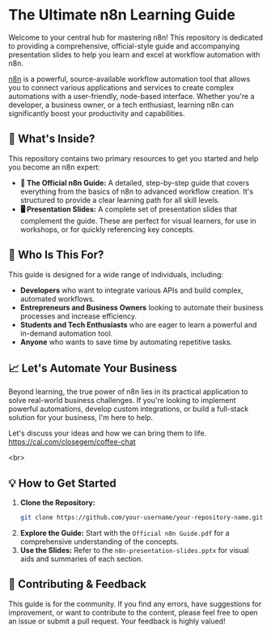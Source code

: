 # The Ultimate n8n Learning Guide

Welcome to your central hub for mastering n8n\! This repository is dedicated to providing a comprehensive, official-style guide and accompanying presentation slides to help you learn and excel at workflow automation with n8n.

[n8n](https://n8n.io/) is a powerful, source-available workflow automation tool that allows you to connect various applications and services to create complex automations with a user-friendly, node-based interface. Whether you're a developer, a business owner, or a tech enthusiast, learning n8n can significantly boost your productivity and capabilities.

## 🚀 What's Inside?

This repository contains two primary resources to get you started and help you become an n8n expert:

  * **📖 The Official n8n Guide:** A detailed, step-by-step guide that covers everything from the basics of n8n to advanced workflow creation. It's structured to provide a clear learning path for all skill levels.
  * **🖥️ Presentation Slides:** A complete set of presentation slides that complement the guide. These are perfect for visual learners, for use in workshops, or for quickly referencing key concepts.

## 🎯 Who Is This For?

This guide is designed for a wide range of individuals, including:

  * **Developers** who want to integrate various APIs and build complex, automated workflows.
  * **Entrepreneurs and Business Owners** looking to automate their business processes and increase efficiency.
  * **Students and Tech Enthusiasts** who are eager to learn a powerful and in-demand automation tool.
  * **Anyone** who wants to save time by automating repetitive tasks.

## 📈 Let's Automate Your Business

Beyond learning, the true power of n8n lies in its practical application to solve real-world business challenges. If you're looking to implement powerful automations, develop custom integrations, or build a full-stack solution for your business, I'm here to help.

Let's discuss your ideas and how we can bring them to life.
https://cal.com/closegem/coffee-chat


\<br\>

## 💡 How to Get Started

1.  **Clone the Repository:**
    ```bash
    git clone https://github.com/your-username/your-repository-name.git
    ```
2.  **Explore the Guide:** Start with the `Official n8n Guide.pdf` for a comprehensive understanding of the concepts.
3.  **Use the Slides:** Refer to the `n8n-presentation-slides.pptx` for visual aids and summaries of each section.

## 🙌 Contributing & Feedback

This guide is for the community. If you find any errors, have suggestions for improvement, or want to contribute to the content, please feel free to open an issue or submit a pull request. Your feedback is highly valued\!
